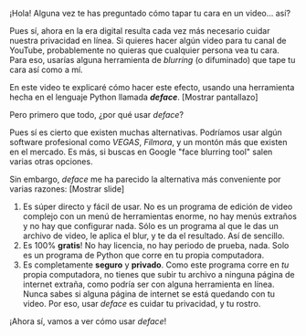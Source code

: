 ¡Hola! Alguna vez te has preguntado cómo tapar tu cara en un video... así?

Pues sí, ahora en la era digital resulta cada vez más necesario cuidar nuestra privacidad en línea. Si quieres hacer algún video para tu canal de YouTube, probablemente no quieras que cualquier persona vea tu cara. Para eso, usarías alguna herramienta de *blurring* (o difuminado) que tape tu cara así como a mí.

En este video te explicaré cómo hacer este efecto, usando una herramienta hecha en el lenguaje Python llamada ***deface***. \[Mostrar pantallazo]

Pero primero que todo, ¿por qué usar *deface*?

Pues sí es cierto que existen muchas alternativas. Podríamos usar algún software profesional como *VEGAS*, *Filmora*, y un montón más que existen en el mercado. Es más, si buscas en Google "face blurring tool" salen varias otras opciones.

Sin embargo, *deface* me ha parecido la alternativa más conveniente por varias razones: \[Mostrar slide]

1. Es súper directo y fácil de usar. No es un programa de edición de video complejo con un menú de herramientas enorme, no hay menús extraños y no hay que configurar nada. Sólo es un programa al que le das un archivo de video, le aplica el blur, y te da el resultado. Así de sencillo.
2. Es 100% **gratis**! No hay licencia, no hay periodo de prueba, nada. Solo es un programa de Python que corre en tu propia computadora.
3. Es completamente **seguro** y **privado**. Como este programa corre en *tu* propia computadora, no tienes que subir tu archivo a ninguna página de internet extraña, como podría ser con alguna herramienta en línea. Nunca sabes si alguna página de internet se está quedando con tu video. Por eso, usar *deface* es cuidar tu privacidad, y tu rostro.

¡Ahora sí, vamos a ver cómo usar *deface*!

